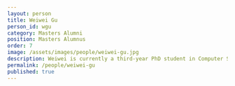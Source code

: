 ```yaml
---
layout: person  
title: Weiwei Gu
person_id: wgu
category: Masters Alumni   
position: Masters Alumnus 
order: 7
image: /assets/images/people/weiwei-gu.jpg
description: Weiwei is currently a third-year PhD student in Computer Science at Arizona State University. 
permalink: /people/weiwei-gu
published: true
---
```

